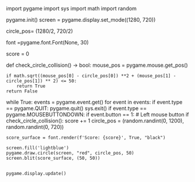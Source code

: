 import pygame
import sys
import math
import random

pygame.init()
screen = pygame.display.set_mode((1280, 720))

circle_pos= (1280/2, 720/2)

font =pygame.font.Font(None, 30)

score = 0

def check_circle_collision() -> bool:
    mouse_pos = pygame.mouse.get_pos()

    if math.sqrt((mouse_pos[0] - circle_pos[0]) **2 + (mouse_pos[1] - circle_pos[1]) ** 2) <= 50:
        return True
    return False
    
while True:
    events = pygame.event.get()
    for event in events:
        if event.type == pygame.QUIT:
            pygame.quit()
            sys.exit()
        if event.type == pygame.MOUSEBUTTONDOWN:
            if event.button == 1:  # Left mouse button
                if check_circle_collision():
                    score += 1
                    circle_pos = (random.randint(0, 1200), random.randint(0, 720))  

    score_surface = font.render(f'Score: {score}', True, "black")
        
    screen.fill('lightblue')
    pygame.draw.circle(screen, "red", circle_pos, 50)
    screen.blit(score_surface, (50, 50))

    
    pygame.display.update()
